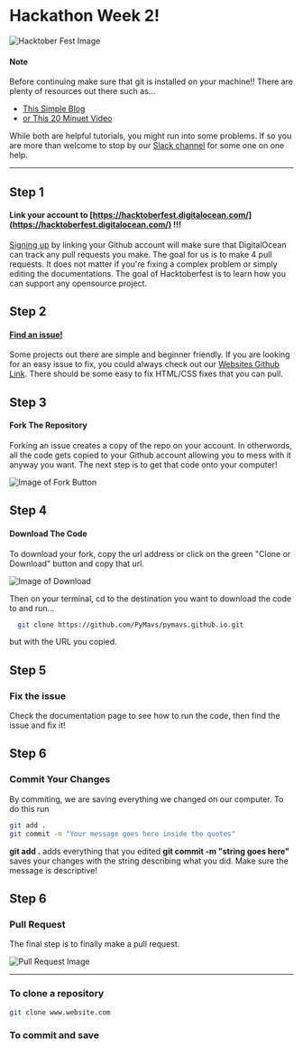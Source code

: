 # Hackathon Week 2!

![Hacktober Fest Image](https://user-images.githubusercontent.com/121322/45653341-78d1c000-ba8c-11e8-9497-2855130c0634.png)

#### Note
Before continuing make sure that git is installed on your machine!!
There are plenty of resources out there such as...

- [This Simple Blog](https://gist.github.com/derhuerst/1b15ff4652a867391f03)
- [or This 20 Minuet Video](https://www.youtube.com/watch?v=J_Clau1bYco)

While both are helpful tutorials, you might run into some problems. If so you are more than welcome to stop by our [Slack channel](https://pymavs.slack.com/join/shared_invite/enQtNDU2MzEwODEyMjE1LWQ1MzcxOTgwNDMwOWVlY2U3MTJjNjIzZGYyNjQxZDgwMTVjOGEwMzNiZjcxYTgxNDE5NWQ4NGVkNjM0MWY4OTI) for some one on one help.

---

## Step 1
#### Link your account to [https://hacktoberfest.digitalocean.com/](https://hacktoberfest.digitalocean.com/)  !!!

[Signing up](https://hacktoberfest.digitalocean.com/) by linking your Github account will make sure that DigitalOcean can track any pull requests you make. The goal for us is to make 4 pull requests. It does not matter if you're fixing a complex problem or simply editing the documentations. The goal of Hacktoberfest is to learn how you can support any opensource project.




## Step 2
#### [Find an issue!](https://github.com/search?q=label:hacktoberfest+state:open+type:issue)

Some projects out there are simple and beginner friendly. If you are looking for an easy issue to fix, you could always check out our [Websites Github Link](https://github.com/PyMavs/pymavs.github.io). There should be some easy to fix HTML/CSS fixes that you can pull.




## Step 3
#### Fork The Repository

Forking an issue creates a copy of the repo on your account. In otherwords, all the code gets copied to your Github account allowing you to mess with it anyway you want. The next step is to get that code onto your computer!

![Image of Fork Button](http://readme-pics.s3.amazonaws.com/fork_button.jpg)




## Step 4
#### Download The Code

To download your fork, copy the url address or click on the green "Clone or Download" button and copy that url.

![Image of Download](https://help.github.com/assets/images/help/repository/remotes-url.png)


Then on your terminal, cd to the destination you want to download the code to and run...

``` bash
  git clone https://github.com/PyMavs/pymavs.github.io.git
```
but with the URL you copied.



## Step 5
### Fix the issue

Check the documentation page to see how to run the code, then find the issue and fix it!



## Step 6
### Commit Your Changes

By commiting, we are saving everything we changed on our computer. To do this run

``` bash
git add .
git commit -m "Your message goes here inside the quotes"
```
**git add .** adds everything that you edited
**git commit -m "string goes here"** saves your changes with the string describing what you did. Make sure the message is descriptive!



## Step 6
### Pull Request

The final step is to finally make a pull request.

![Pull Request Image](http://s3itch.paperplanes.de/travis-ci_travis-ci.github.com_at_mm-pull-requests-workflow-20120813-103348.png)



---

### To clone a repository
``` bash
git clone www.website.com
```

### To commit and save


